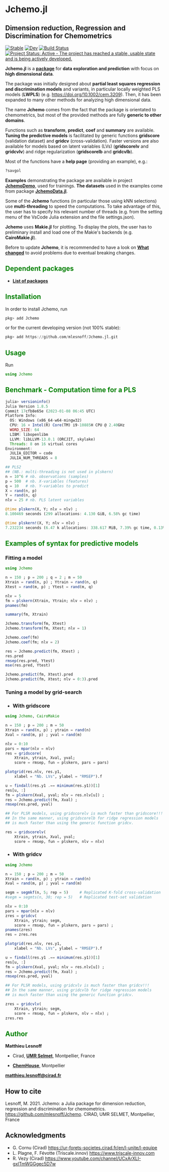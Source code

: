 # Jchemo.jl

## Dimension reduction, Regression and Discrimination for Chemometrics 

[![Stable](https://img.shields.io/badge/docs-stable-blue.svg)](https://mlesnoff.github.io/Jchemo.jl/stable)
[![Dev](https://img.shields.io/badge/docs-dev-blue.svg)](https://mlesnoff.github.io/Jchemo.jl/dev)
[![Build Status](https://github.com/mlesnoff/Jchemo.jl/workflows/CI/badge.svg)](https://github.com/mlesnoff/Jchemo.jl/actions)
[![Project Status: Active - The project has reached a stable, usable state and is being actively developed.](http://www.repostatus.org/badges/latest/active.svg)](http://www.repostatus.org/#active)

**Jchemo.jl** is a [**package**](https://mlesnoff.github.io/Jchemo.jl/dev/domains/)
for **data exploration and prediction** with focus on **high dimensional data**. 

The package was initially designed about **partial least squares regression and discrimination models** and variants, in particular locally weighted PLS models (**LWPLS**) (e.g. https://doi.org/10.1002/cem.3209).
Then, it has been expanded to many other methods for 
analyzing high dimensional data. 

The name **Jchemo** comes from the fact that the package is orientated to chemometrics, but most of the provided methods are fully **generic to other domains**. 

Functions such as **transform**, **predict**, **coef** and **summary** are available. 
**Tuning the predictive models** is facilitated by generic functions **gridscore** (validation dataset) and 
**gridcv** (cross-validation). Faster versions are also available for models based on latent variables (LVs) 
(**gridscorelv** and **gridcvlv**) and ridge regularization (**gridscorelb** and **gridcvlb**).

Most of the functions have a **help page** (providing an example), e.g.:

```julia
?savgol
```

**Examples** demonstrating the package are available in project [**JchemoDemo**](https://github.com/mlesnoff/JchemoDemo), used for trainings. **The datasets** used in the examples come from package [**JchemoData.jl**](https://github.com/mlesnoff/JchemoData.jl).

Some of the **Jchemo** functions (in particular those using kNN selections) use **multi-threading** 
to speed the computations. To take advantage of this, the user has to specify his relevant number 
of threads (e.g. from the setting menu of the VsCode Julia extension and the file settings.json).

**Jchemo** uses **Makie.jl** for plotting. To display the plots, the user has to preliminary install and load one of the Makie's backends (e.g. **CairoMakie.jl**). 

Before to update **Jchemo**, it is recommended to have a look on 
[**What changed**](https://github.com/mlesnoff/Jchemo.jl/tree/master/docs/src/news.md) to avoid
problems due to eventual breaking changes. 

## <span style="color:green"> **Dependent packages** </span> 

- [**List of packages**](https://github.com/mlesnoff/Jchemo.jl/blob/master/Project.toml) 

## <span style="color:green"> **Installation** </span> 

In order to install Jchemo, run

```julia
pkg> add Jchemo
```
or for the current developing version (not 100% stable):

```julia
pkg> add https://github.com/mlesnoff/Jchemo.jl.git
```

## <span style="color:green"> **Usage** </span>

Run
```julia
using Jchemo
```

## <span style="color:green"> **Benchmark - Computation time for a PLS** </span> 
```julia
julia> versioninfo()
Julia Version 1.8.5
Commit 17cfb8e65e (2023-01-08 06:45 UTC)
Platform Info:
  OS: Windows (x86_64-w64-mingw32)
  CPU: 16 × Intel(R) Core(TM) i9-10885H CPU @ 2.40GHz
  WORD_SIZE: 64
  LIBM: libopenlibm
  LLVM: libLLVM-13.0.1 (ORCJIT, skylake)
  Threads: 8 on 16 virtual cores
Environment:
  JULIA_EDITOR = code
  JULIA_NUM_THREADS = 8
```
```julia
## PLS2
## (NB.: multi-threading is not used in plskern) 
n = 10^6 # nb. observations (samples)
p = 500  # nb. X-variables (features)
q = 10   # nb. Y-variables to predict
X = rand(n, p)
Y = rand(n, q)
nlv = 25 # nb. PLS latent variables

@time plskern(X, Y; nlv = nlv) ;
8.100469 seconds (299 allocations: 4.130 GiB, 6.58% gc time)

@time plskern!(X, Y; nlv = nlv) ;
7.232234 seconds (6.47 k allocations: 338.617 MiB, 7.39% gc time, 0.13% compilation time)
```

## <span style="color:green"> **Examples of syntax for predictive models** </span> 

### **Fitting a model**

```julia
using Jchemo

n = 150 ; p = 200 ; q = 2 ; m = 50 
Xtrain = rand(n, p) ; Ytrain = rand(n, q) 
Xtest = rand(m, p) ; Ytest = rand(m, q) 

nlv = 5 
fm = plskern(Xtrain, Ytrain; nlv = nlv) ;
pnames(fm)

summary(fm, Xtrain)

Jchemo.transform(fm, Xtest)
Jchemo.transform(fm, Xtest; nlv = 1)

Jchemo.coef(fm)
Jchemo.coef(fm; nlv = 2)

res = Jchemo.predict(fm, Xtest) ;
res.pred
rmsep(res.pred, Ytest)
mse(res.pred, Ytest)

Jchemo.predict(fm, Xtest).pred
Jchemo.predict(fm, Xtest; nlv = 0:3).pred 
```

### **Tuning a model by grid-search** 

- ### With gridscore

```julia
using Jchemo, CairoMakie

n = 150 ; p = 200 ; m = 50 
Xtrain = rand(n, p) ; ytrain = rand(n) 
Xval = rand(m, p) ; yval = rand(m) 

nlv = 0:10 
pars = mpar(nlv = nlv)
res = gridscore(
    Xtrain, ytrain, Xval, yval;
    score = rmsep, fun = plskern, pars = pars) 

plotgrid(res.nlv, res.y1,
    xlabel = "Nb. LVs", ylabel = "RMSEP").f

u = findall(res.y1 .== minimum(res.y1))[1] 
res[u, :]
fm = plskern(Xval, yval; nlv = res.nlv[u]) ;
res = Jchemo.predict(fm, Xval) ;
rmsep(res.pred, yval)

## For PLSR models, using gridscorelv is much faster than gridscore!!!
## In the same manner, using gridscorelb for ridge regression models
## is much faster than using the generic function gridcv.

res = gridscorelv(
    Xtrain, ytrain, Xval, yval;
    score = rmsep, fun = plskern, nlv = nlv) 
```

- ### With gridcv

```julia
using Jchemo

n = 150 ; p = 200 ; m = 50 
Xtrain = rand(n, p) ; ytrain = rand(n) 
Xval = rand(m, p) ; yval = rand(m) 

segm = segmkf(n, 5; rep = 5)     # Replicated K-fold cross-validation
#segm = segmts(n, 30; rep = 5)   # Replicated test-set validation

nlv = 0:10 
pars = mpar(nlv = nlv)
zres = gridcv(
    Xtrain, ytrain; segm,
    score = rmsep, fun = plskern, pars = pars) ;
pnames(zres)
res = zres.res

plotgrid(res.nlv, res.y1,
    xlabel = "Nb. LVs", ylabel = "RMSEP").f

u = findall(res.y1 .== minimum(res.y1))[1] 
res[u, :]
fm = plskern(Xval, yval; nlv = res.nlv[u]) ;
res = Jchemo.predict(fm, Xval) ;
rmsep(res.pred, yval)

## For PLSR models, using gridcvlv is much faster than gridcv!!!
## In the same manner, using gridcvlb for ridge regression models
## is much faster than using the generic function gridcv.

zres = gridcvlv(
    Xtrain, ytrain; segm,
    score = rmsep, fun = plskern, nlv = nlv) ;
zres.res
```

## <span style="color:green"> **Author** </span> 

**Matthieu Lesnoff**

- Cirad, [**UMR Selmet**](https://umr-selmet.cirad.fr/en), Montpellier, France

- [**ChemHouse**](https://www.chemproject.org/ChemHouse), Montpellier

**matthieu.lesnoff@cirad.fr**

## How to cite

Lesnoff, M. 2021. Jchemo: a Julia package for dimension reduction, regression and discrimination for 
chemometrics. https://github.com/mlesnoff/Jchemo. CIRAD, UMR SELMET, Montpellier, France

## Acknowledgments

- G. Cornu (Cirad) https://ur-forets-societes.cirad.fr/en/l-unite/l-equipe 
- L. Plagne, F. Févotte (Triscale.innov) https://www.triscale-innov.com 
- R. Vezy (Cirad) https://www.youtube.com/channel/UCxArXLI-gxlTmWGGgec5D7w 



